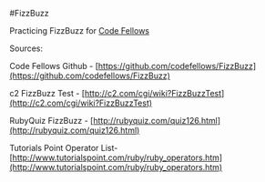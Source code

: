 #FizzBuzz

Practicing FizzBuzz for [Code Fellows](https://www.codefellows.org/)

Sources:

Code Fellows Github - [https://github.com/codefellows/FizzBuzz](https://github.com/codefellows/FizzBuzz)

c2 FizzBuzz Test - [http://c2.com/cgi/wiki?FizzBuzzTest](http://c2.com/cgi/wiki?FizzBuzzTest)

RubyQuiz FizzBuzz - [http://rubyquiz.com/quiz126.html](http://rubyquiz.com/quiz126.html)

Tutorials Point Operator List- [http://www.tutorialspoint.com/ruby/ruby_operators.htm](http://www.tutorialspoint.com/ruby/ruby_operators.htm)
